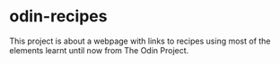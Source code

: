 # odin-recipes
This project is about a webpage with links to recipes
using most of the elements learnt until now from The 
Odin Project.